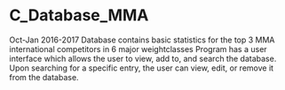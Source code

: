 # C_Database_MMA

Oct-Jan 2016-2017
Database contains basic statistics for the top 3 MMA international competitors in 6 major weightclasses
Program has a user interface which allows the user to view, add to, and search the database.
Upon searching for a specific entry, the user can view, edit, or remove it from the database.
